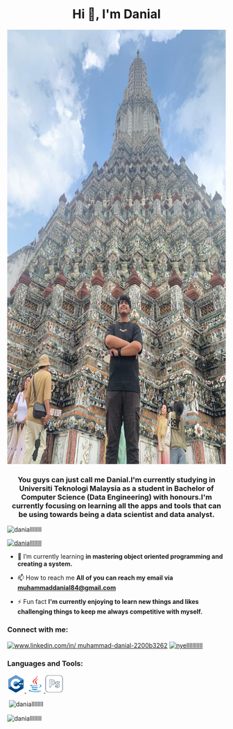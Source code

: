 <h1 align="center">Hi 👋, I'm Danial</h1>

<p align="center">
  <img src="https://github.com/drshahizan/HPDP/blob/main/2425/student/daniallllllll/githubpic.jpg" alt="Danial's Profile Picture" width="800" height="1000"/>
</p>

<h3 align="center">You guys can just call me Danial.I'm currently studying in Universiti Teknologi Malaysia as a student in Bachelor of Computer Science (Data Engineering) with honours.I'm currently focusing on learning all the apps and tools that can be using towards being a data scientist and data analyst.</h3>

<p align="left"> <img src="https://komarev.com/ghpvc/?username=daniallllllll&label=Profile%20views&color=0e75b6&style=flat" alt="daniallllllll" /> </p>

<p align="left"> <a href="https://github.com/ryo-ma/github-profile-trophy"><img src="https://github-profile-trophy.vercel.app/?username=daniallllllll" alt="daniallllllll" /></a> </p>

- 🌱 I’m currently learning **in mastering object oriented programming and creating a system.**

- 📫 How to reach me **All of you can reach my email via muhammaddanial84@gmail.com**

- ⚡ Fun fact **I'm currently enjoying to learn new things and likes challenging things to keep me always competitive with myself.**

<h3 align="left">Connect with me:</h3>
<p align="left">
<a href="https://linkedin.com/in/www.linkedin.com/in/ muhammad-danial-2200b3262" target="blank"><img align="center" src="https://raw.githubusercontent.com/rahuldkjain/github-profile-readme-generator/master/src/images/icons/Social/linked-in-alt.svg" alt="www.linkedin.com/in/ muhammad-danial-2200b3262" height="30" width="40" /></a>
<a href="https://instagram.com/nyelllllllllll" target="blank"><img align="center" src="https://raw.githubusercontent.com/rahuldkjain/github-profile-readme-generator/master/src/images/icons/Social/instagram.svg" alt="nyelllllllllll" height="30" width="40" /></a>
</p>

<h3 align="left">Languages and Tools:</h3>
<p align="left"> <a href="https://www.w3schools.com/cpp/" target="_blank" rel="noreferrer"> <img src="https://raw.githubusercontent.com/devicons/devicon/master/icons/cplusplus/cplusplus-original.svg" alt="cplusplus" width="40" height="40"/> </a> <a href="https://www.java.com" target="_blank" rel="noreferrer"> <img src="https://raw.githubusercontent.com/devicons/devicon/master/icons/java/java-original.svg" alt="java" width="40" height="40"/> </a> <a href="https://www.photoshop.com/en" target="_blank" rel="noreferrer"> <img src="https://raw.githubusercontent.com/devicons/devicon/master/icons/photoshop/photoshop-line.svg" alt="photoshop" width="40" height="40"/> </a> </p>

<p>&nbsp;<img align="center" src="https://github-readme-stats.vercel.app/api?username=daniallllllll&show_icons=true&locale=en" alt="daniallllllll" /></p>

<p><img align="center" src="https://github-readme-streak-stats.herokuapp.com/?user=daniallllllll&" alt="daniallllllll" /></p>
